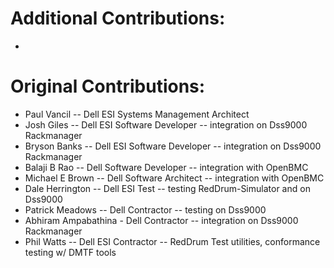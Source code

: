 # Additional Contributions:
*

# Original Contributions:
* Paul Vancil -- Dell ESI Systems Management Architect 
* Josh Giles  -- Dell ESI Software Developer -- integration on Dss9000 Rackmanager 
* Bryson Banks -- Dell ESI Software Developer -- integration on Dss9000 Rackmanager 
* Balaji B Rao  -- Dell Software Developer -- integration with OpenBMC
* Michael E Brown -- Dell Software Architect -- integration with OpenBMC
* Dale Herrington -- Dell ESI Test -- testing RedDrum-Simulator and on Dss9000
* Patrick Meadows -- Dell Contractor -- testing on Dss9000
* Abhiram Ampabathina - Dell Contractor -- integration on Dss9000 Rackmanager 
* Phil Watts -- Dell ESI Contractor -- RedDrum Test utilities, conformance testing w/ DMTF tools
